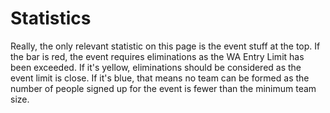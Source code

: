 # Statistics

Really, the only relevant statistic on this page is the event stuff at the top. If the bar is red, the event requires eliminations as the WA Entry Limit has been exceeded. If it's yellow, eliminations should be considered as the event limit is close. If it's blue, that means no team can be formed as the number of people signed up for the event is fewer than the minimum team size.
